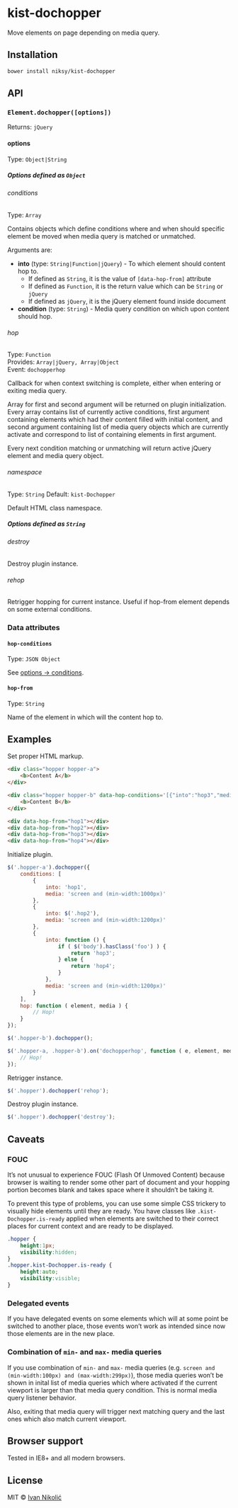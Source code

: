# kist-dochopper

Move elements on page depending on media query.

## Installation

```sh
bower install niksy/kist-dochopper
```

## API

### `Element.dochopper([options])`

Returns: `jQuery`

#### options

Type: `Object|String`

##### Options defined as `Object`

###### conditions

Type: `Array`

Contains objects which define conditions where and when should specific element be moved when media query is matched or unmatched.

Arguments are:

* **into** (type: `String|Function|jQuery`) - To which element should content hop to.
	* If defined as `String`, it is the value of `[data-hop-from]` attribute
	* If defined as `Function`, it is the return value which can be `String` or `jQuery`
	* If defined as `jQuery`, it is the jQuery element found inside document
* **condition** (type: `String`) - Media query condition on which upon content should hop.

###### hop

Type: `Function`  
Provides: `Array|jQuery, Array|Object`  
Event: `dochopperhop`

Callback for when context switching is complete, either when entering or exiting media query.

Array for first and second argument will be returned on plugin initialization. Every array contains list of currently active conditions, first argument containing elements which had their content filled with initial content, and second argument containing list of media query objects which are currently activate and correspond to list of containing elements in first argument.

Every next condition matching or unmatching will return active jQuery element and media query object.

###### namespace

Type: `String`
Default: `kist-Dochopper`

Default HTML class namespace.

##### Options defined as `String`

###### destroy

Destroy plugin instance.

###### rehop

Retrigger hopping for current instance. Useful if hop-from element depends on some external conditions.

### Data attributes

#### `hop-conditions`

Type: `JSON Object`

See [options → conditions](#conditions).

#### `hop-from`

Type: `String`

Name of the element in which will the content hop to.

## Examples

Set proper HTML markup.

```html
<div class="hopper hopper-a">
	<b>Content A</b>
</div>

<div class="hopper hopper-b" data-hop-conditions='[{"into":"hop3","media":"screen and (min-width:900px)"},{"into":"hop4","media":"screen and (min-width:1400px)"}]'>
	<b>Content B</b>
</div>

<div data-hop-from="hop1"></div>
<div data-hop-from="hop2"></div>
<div data-hop-from="hop3"></div>
<div data-hop-from="hop4"></div>
```

Initialize plugin.

```js
$('.hopper-a').dochopper({
	conditions: [
		{
			into: 'hop1',
			media: 'screen and (min-width:1000px)'
		},
		{
			into: $('.hop2'),
			media: 'screen and (min-width:1200px)'
		},
		{
			into: function () {
				if ( $('body').hasClass('foo') ) {
					return 'hop3';
				} else {
					return 'hop4';
				}
			},
			media: 'screen and (min-width:1200px)'
		}
	],
	hop: function ( element, media ) {
		// Hop!
	}
});

$('.hopper-b').dochopper();

$('.hopper-a, .hopper-b').on('dochopperhop', function ( e, element, media ) {
	// Hop!
});
```

Retrigger instance.

```js
$('.hopper').dochopper('rehop');
```

Destroy plugin instance.

```js
$('.hopper').dochopper('destroy');
```

## Caveats

### FOUC

It’s not unusual to experience FOUC (Flash Of Unmoved Content) because browser is waiting to render some other part of document and your hopping portion becomes blank and takes space where it shouldn’t be taking it.

To prevent this type of problems, you can use some simple CSS trickery to visually hide elements until they are ready. You have classes like `.kist-Dochopper.is-ready` applied when elements are switched to their correct places for current context and are ready to be displayed.

```css
.hopper {
	height:1px;
	visibility:hidden;
}
.hopper.kist-Dochopper.is-ready {
	height:auto;
	visibility:visible;
}
```

### Delegated events

If you have delegated events on some elements which will at some point be switched to another place, those events won’t work as intended since now those elements are in the new place.

### Combination of `min-` and `max-` media queries

If you use combination of `min-` and `max-` media queries (e.g. `screen and (min-width:100px) and (max-width:299px)`), those media queries won’t be shown in inital list of media queries which where activated if the current viewport is larger than that media query condition. This is normal media query listener behavior.

Also, exiting that media query will trigger next matching query and the last ones which also match current viewport.

## Browser support

Tested in IE8+ and all modern browsers.

## License

MIT © [Ivan Nikolić](http://ivannikolic.com)










